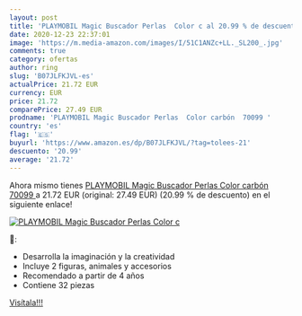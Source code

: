 ```yaml
---
layout: post
title: 'PLAYMOBIL Magic Buscador Perlas  Color c al 20.99 % de descuento'
date: 2020-12-23 22:37:01
image: 'https://m.media-amazon.com/images/I/51C1ANZc+LL._SL200_.jpg'
comments: true
category: ofertas
author: ring
slug: 'B07JLFKJVL-es'
actualPrice: 21.72 EUR
currency: EUR
price: 21.72
comparePrice: 27.49 EUR
prodname: 'PLAYMOBIL Magic Buscador Perlas  Color carbón  70099 '
country: 'es'
flag: '🇪🇸'
buyurl: 'https://www.amazon.es/dp/B07JLFKJVL/?tag=tolees-21'
descuento: '20.99'
average: '21.72'
---
```


Ahora mismo tienes [PLAYMOBIL Magic Buscador Perlas  Color carbón  70099 ](https://www.amazon.es/dp/B07JLFKJVL/?tag=tolees-21) a 21.72 EUR (original: 27.49 EUR) (20.99 %  de descuento) en el siguiente enlace!

[![PLAYMOBIL Magic Buscador Perlas  Color c](https://m.media-amazon.com/images/I/51C1ANZc+LL._SL200_.jpg)](https://www.amazon.es/dp/B07JLFKJVL/?tag=tolees-21)

🔎:

- Desarrolla la imaginación y la creatividad
- Incluye 2 figuras, animales y accesorios
- Recomendado a partir de 4 años
- Contiene 32 piezas

[Visítala!!!](https://www.amazon.es/dp/B07JLFKJVL/?tag=tolees-21)
